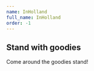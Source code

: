 ```yaml
---
name: InHolland
full_name: InHolland
order: -1
---
```


## Stand with goodies
Come around the goodies stand!